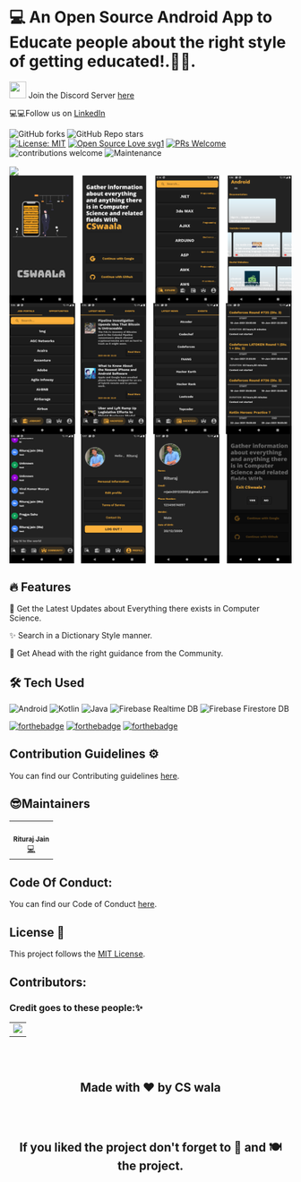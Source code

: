# 💻 An Open Source Android App to Educate people about the right style of getting educated!.📰🔥.

<img src="https://emoji.discord.st/emojis/DiscordLuv.gif" height="30" width="30">  Join the Discord Server [here](https://discord.gg/rAz3Eb8fsN)

💻💻Follow us on [LinkedIn](https://www.linkedin.com/company/cswala)

![GitHub forks](https://img.shields.io/github/forks/CSwala/CSwala-android) 
![GitHub Repo stars](https://img.shields.io/github/stars/CSwala/CSwala-android)
<br>
[![License: MIT](https://img.shields.io/badge/License-MIT-yellow.svg)](https://opensource.org/licenses/MIT) 
[![Open Source Love svg1](https://badges.frapsoft.com/os/v1/open-source.svg?v=103)](https://github.com/ellerbrock/open-source-badges/) 
[![PRs Welcome](https://img.shields.io/badge/PRs-welcome-brightgreen.svg?style=flat-square)](http://makeapullrequest.com) 
![contributions welcome](https://img.shields.io/static/v1.svg?label=Contributions&message=Welcome&color=0059b3&style=flat-square) 
![Maintenance](https://img.shields.io/maintenance/yes/2021)

<img align="center" src="https://github.com/CSwala/CSwala-android/blob/develop/images/vid.gif" height=550><br>
<img align="center" src="https://github.com/CSwala/CSwala-android/blob/main/images/ss.png" ><br>
<img align="center" src="https://github.com/CSwala/CSwala-android/blob/main/images/ss1.png" ><br>
<img align="center" src="https://github.com/CSwala/CSwala-android/blob/main/images/ss2.png" >
<br>


	

## 🔥 Features

📰 Get the Latest Updates about Everything there exists in Computer Science.

✨ Search in a Dictionary Style manner.

🚀 Get Ahead with the right guidance from the Community.

## 🛠 Tech Used

<img alt="Android" src="https://img.shields.io/badge/Android-3DDC84?style=for-the-badge&logo=android&logoColor=white" />
<img alt="Kotlin" src="https://img.shields.io/badge/kotlin-%230095D5.svg?&style=for-the-badge&logo=kotlin&logoColor=white"/>
<img alt="Java" src="https://img.shields.io/badge/java-%23ED8B00.svg?&style=for-the-badge&logo=java&logoColor=white"/>
<img alt="Firebase Realtime DB" src="https://img.shields.io/badge/firebase realtime db%20-%23039BE5.svg?&style=for-the-badge&logo=firebase"/>
<img alt="Firebase Firestore DB" src="https://img.shields.io/badge/firebase firestore db%20-%23039BE5.svg?&style=for-the-badge&logo=firebase"/>

[![forthebadge](https://forthebadge.com/images/badges/built-by-developers.svg)](https://forthebadge.com)
[![forthebadge](https://forthebadge.com/images/badges/uses-git.svg)](https://forthebadge.com)
[![forthebadge](https://forthebadge.com/images/badges/built-with-love.svg)](https://forthebadge.com)

## Contribution Guidelines ⚙️

You can find our Contributing guidelines [here](https://github.com/CSwala/CSwala-android/blob/main/CONTRIBUTING.md).

## 😎Maintainers

<table>
  <tbody>
    <tr>
        <td align="center">
            <a href="https://github.com/riturajjain2000">
                <img alt="" src="https://avatars.githubusercontent.com/riturajjain2000" 
                    width="200px;">
                <br>
                <sub>
                    <b>Rituraj Jain</b>
                </sub>
            </a>
            <br>
            <a href="https://github.com/CSwala/CSwala-android/commits?author=riturajjain2000" 
                title="Code">💻</a>
        </td>  
    </tr>
  </tbody>
</table>

## Code Of Conduct:

You can find our Code of Conduct [here](https://github.com/CSwala/CSwala-android/blob/main/CODE_OF_CONDUCT.md).

## License 📝 

This project follows the [MIT License](https://choosealicense.com/licenses/mit/).

<h2>Contributors:</h2>

### Credit goes to these people:✨

<table>
	<tr>
		<td>
            <a href="https://github.com/CSwala/CSwala-android/graphs/contributors">
                <img src="https://contrib.rocks/image?repo=CSwala/CSwala-android" />
            </a>
		</td>
	</tr>
</table>
<br>
<br>
<h2 align="center">Made with ❤ by CS wala</h2>
<br>
<br> 
<h2 align="center">If you liked the project don't forget to 🌟 and 🍽 the project.</h2>
